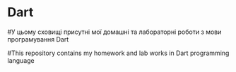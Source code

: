 # Dart

#У цьому сховищі присутні мої домашні та лабораторні роботи з мови програмування Dart

#This repository contains my homework and lab works in Dart programming language
